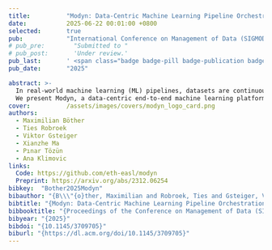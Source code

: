 ```yaml
---
title:          "Modyn: Data-Centric Machine Learning Pipeline Orchestration"
date:           2025-06-22 00:01:00 +0800
selected:       true
pub:            "International Conference on Management of Data (SIGMOD)"
# pub_pre:        "Submitted to "
# pub_post:       'Under review.'
pub_last:       ' <span class="badge badge-pill badge-publication badge-success">Spotlight</span>'
pub_date:       "2025"

abstract: >-
  In real-world machine learning (ML) pipelines, datasets are continuously growing. Models must incorporate this new training data to improve generalization and adapt to potential distribution shifts. The cost of model retraining is proportional to how frequently the model is retrained and how much data it is trained on, which makes the naive approach of retraining from scratch each time impractical.
  We present Modyn, a data-centric end-to-end machine learning platform. Modyn's ML pipeline abstraction enables users to declaratively describe policies for continuously training a model on a growing dataset. Modyn pipelines allow users to apply data selection policies (to reduce the number of data points) and triggering policies (to reduce the number of trainings). Modyn executes and orchestrates these continuous ML training pipelines. The system is open-source and comes with an ecosystem of benchmark datasets, models, and tooling. We formally discuss how to measure the performance of ML pipelines by introducing the concept of composite models, enabling fair comparison of pipelines with different data selection and triggering policies. We empirically analyze how various data selection and triggering policies impact model accuracy, and also show that Modyn enables high throughput training with sample-level data selection. 
cover:          /assets/images/covers/modyn_logo_card.png
authors:
  - Maximilian Böther
  - Ties Robroek
  - Viktor Gsteiger
  - Xianzhe Ma
  - Pınar Tözün
  - Ana Klimovic
links:
  Code: https://github.com/eth-easl/modyn
  Preprint: https://arxiv.org/abs/2312.06254
bibkey:  "Bother2025Modyn"
bibauthor: "{B\\\"{o}ther, Maximilian and Robroek, Ties and Gsteiger, Viktor and Ma, Xianzhe and T\\\"{o}z\\\"{u}n, P{\\i}nar and Klimovic, Ana}"
bibtitle: "{Modyn: Data-Centric Machine Learning Pipeline Orchestration}"
bibbooktitle: "{Proceedings of the Conference on Management of Data (SIGMOD)}"
bibyear: "{2025}"
bibdoi: "{10.1145/3709705}"
biburl: "{https://dl.acm.org/doi/10.1145/3709705}"
---
```


